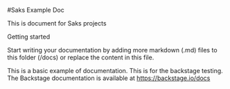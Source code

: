 #Saks Example Doc

This is document for Saks projects

Getting started 

Start writing your documentation by adding more markdown (.md) files to this folder (/docs) or replace the content in this file.

This is a basic example of documentation. This is for the backstage testing. The Backstage documentation is available at https://backstage.io/docs
